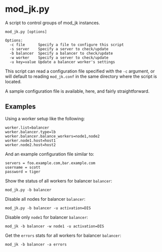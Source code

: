 # mod_jk.py

A script to control groups of mod_jk instances.

    mod_jk.py [options]
    
    Options:
      -c file      Specify a file to configure this script
      -s server    Specify a server to check/update
      -b balancer  Specify a balancer to check/update
      -w worker    Specify a server to check/update
      -u key=value Update a balancer worker's settings

This script can read a configuration file specified with the `-c` argument, or will default to reading `mod_jk.conf` in the same directory where the script is located.

A sample configuration file is available, here, and fairly straightforward.

## Examples

Using a worker setup like the following:

    worker.list=balancer
    worker.balancer.type=lb
    worker.balancer.balance_workers=node1,node2
    worker.node1.host=host1
    worker.node2.host=host2

And an example configuration file similar to:

    servers = foo.example.com,bar.example.com
    username = scott
    password = tiger

Show the status of all workers for balancer `balancer`:

    mod_jk.py -b balancer

Disable all nodes for balancer `balancer`:

    mod_jk.py -b balancer -u activation=DIS

Disable only `node1` for balancer `balancer`:

    mod_jk -b balancer -w node1 -u activation=DIS

Get the `errors` stats for all workers for balancer `balancer`:

    mod_jk -b balancer -a errors

